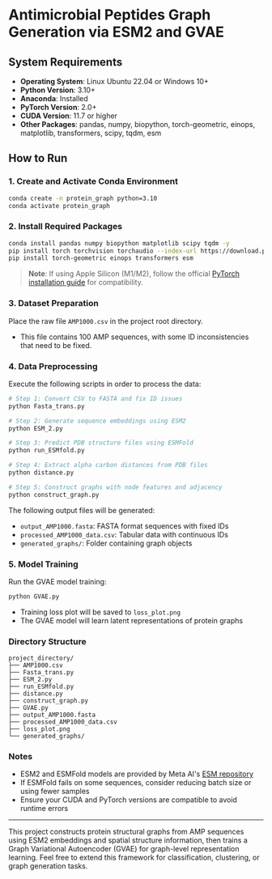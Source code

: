 # Antimicrobial Peptides Graph Generation via ESM2 and GVAE

## System Requirements

* **Operating System**: Linux Ubuntu 22.04 or Windows 10+
* **Python Version**: 3.10+
* **Anaconda**: Installed
* **PyTorch Version**: 2.0+
* **CUDA Version**: 11.7 or higher
* **Other Packages**: pandas, numpy, biopython, torch-geometric, einops, matplotlib, transformers, scipy, tqdm, esm

## How to Run

### 1. Create and Activate Conda Environment

```bash
conda create -n protein_graph python=3.10
conda activate protein_graph
```

### 2. Install Required Packages

```bash
conda install pandas numpy biopython matplotlib scipy tqdm -y
pip install torch torchvision torchaudio --index-url https://download.pytorch.org/whl/cu117
pip install torch-geometric einops transformers esm
```

> **Note**: If using Apple Silicon (M1/M2), follow the official [PyTorch installation guide](https://pytorch.org/) for compatibility.

### 3. Dataset Preparation

Place the raw file `AMP1000.csv` in the project root directory.

* This file contains 100 AMP sequences, with some ID inconsistencies that need to be fixed.

### 4. Data Preprocessing

Execute the following scripts in order to process the data:

```bash
# Step 1: Convert CSV to FASTA and fix ID issues
python Fasta_trans.py

# Step 2: Generate sequence embeddings using ESM2
python ESM_2.py

# Step 3: Predict PDB structure files using ESMFold
python run_ESMfold.py

# Step 4: Extract alpha carbon distances from PDB files
python distance.py

# Step 5: Construct graphs with node features and adjacency
python construct_graph.py
```

The following output files will be generated:

* `output_AMP1000.fasta`: FASTA format sequences with fixed IDs
* `processed_AMP1000_data.csv`: Tabular data with continuous IDs
* `generated_graphs/`: Folder containing graph objects

### 5. Model Training

Run the GVAE model training:

```bash
python GVAE.py
```

* Training loss plot will be saved to `loss_plot.png`
* The GVAE model will learn latent representations of protein graphs

### Directory Structure

```
project_directory/
├── AMP1000.csv
├── Fasta_trans.py
├── ESM_2.py
├── run_ESMfold.py
├── distance.py
├── construct_graph.py
├── GVAE.py
├── output_AMP1000.fasta
├── processed_AMP1000_data.csv
├── loss_plot.png
└── generated_graphs/
```

### Notes

* ESM2 and ESMFold models are provided by Meta AI's [ESM repository](https://github.com/facebookresearch/esm)
* If ESMFold fails on some sequences, consider reducing batch size or using fewer samples
* Ensure your CUDA and PyTorch versions are compatible to avoid runtime errors

---

This project constructs protein structural graphs from AMP sequences using ESM2 embeddings and spatial structure information, then trains a Graph Variational Autoencoder (GVAE) for graph-level representation learning. Feel free to extend this framework for classification, clustering, or graph generation tasks.
